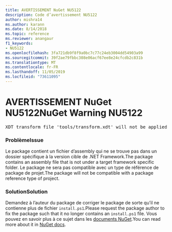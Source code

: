 ```yaml
---
title: AVERTISSEMENT NuGet NU5122
description: Code d’avertissement NU5122
author: mishra14
ms.author: karann
ms.date: 8/14/2018
ms.topic: reference
ms.reviewer: anangaur
f1_keywords:
- NU5122
ms.openlocfilehash: 3fa721db9f8f9a0bc7c77c24eb3004dd54903a99
ms.sourcegitcommit: 39f2ae79fbbc308e06acf67ee8e24cfcdb2c831b
ms.translationtype: MT
ms.contentlocale: fr-FR
ms.lasthandoff: 11/05/2019
ms.locfileid: "73611095"
---
```

# <a name="nuget-warning-nu5122"></a><span data-ttu-id="66ced-103">AVERTISSEMENT NuGet NU5122</span><span class="sxs-lookup"><span data-stu-id="66ced-103">NuGet Warning NU5122</span></span>
<pre>XDT transform file 'tools/transform.xdt' will not be applied when the package is installed after the migration.</pre>

### <a name="issue"></a><span data-ttu-id="66ced-104">Problème</span><span class="sxs-lookup"><span data-stu-id="66ced-104">Issue</span></span>

<span data-ttu-id="66ced-105">Le package contient un fichier d’assembly qui ne se trouve pas dans un dossier spécifique à la version cible de .NET Framework.</span><span class="sxs-lookup"><span data-stu-id="66ced-105">The package contains an assembly file that is not under a target framework specific folder.</span></span> <span data-ttu-id="66ced-106">Le package ne sera pas compatible avec un type de référence de package de projet.</span><span class="sxs-lookup"><span data-stu-id="66ced-106">The package will not be compatible with a package reference type of project.</span></span>


### <a name="solution"></a><span data-ttu-id="66ced-107">Solution</span><span class="sxs-lookup"><span data-stu-id="66ced-107">Solution</span></span>

<span data-ttu-id="66ced-108">Demandez à l’auteur du package de corriger le package de sorte qu’il ne contienne plus de fichier `install.ps1`.</span><span class="sxs-lookup"><span data-stu-id="66ced-108">Please request the package author to fix the package such that it no longer contains an `install.ps1` file.</span></span> <span data-ttu-id="66ced-109">Vous pouvez en savoir plus à ce sujet dans les [documents NuGet](https://docs.microsoft.com/nuget/consume-packages/migrate-packages-config-to-package-reference).</span><span class="sxs-lookup"><span data-stu-id="66ced-109">You can read more about it in [NuGet docs](https://docs.microsoft.com/nuget/consume-packages/migrate-packages-config-to-package-reference).</span></span>

